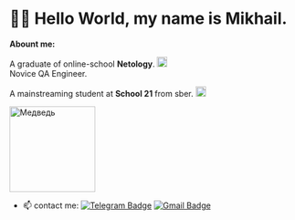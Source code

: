 # 👋🏻 Hello World, my name is Mikhail.
**Abount me:**

A graduate of online-school **Netology**. <img src="https://github.com/user-attachments/assets/15cd2a4c-5a7f-4063-ba22-d908c72854a2" alt="Netology" height="18"> <br/>
Novice QA Engineer.

A mainstreaming student at **School 21** from sber. <img src="https://github.com/user-attachments/assets/8281b753-6eae-458a-899b-d0d2fb22544e" alt="Sber" height="18">

<img src="https://github.com/Mikle024/mikle024/assets/142490585/b2045511-7147-40de-9c23-a830e30d9689" alt="Медведь" height="150">

- 📫 contact me: [![Telegram Badge](https://img.shields.io/badge/-Mikhail-blue?style=flat&logo=Telegram&logoColor=white)](https://t.me/mr_bearv) [![Gmail Badge](https://img.shields.io/badge/-Gmail-red?style=flat&logo=Gmail&logoColor=white)](mailto:mikle0240@gmail.com)
